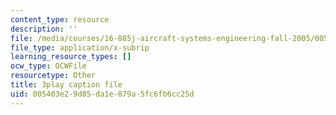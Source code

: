 ```yaml
---
content_type: resource
description: ''
file: /media/courses/16-885j-aircraft-systems-engineering-fall-2005/005403e29d85da1e879a5fc6fb6cc25d_YxhoHe3BZ-g.srt
file_type: application/x-subrip
learning_resource_types: []
ocw_type: OCWFile
resourcetype: Other
title: 3play caption file
uid: 005403e2-9d85-da1e-879a-5fc6fb6cc25d
---
```

